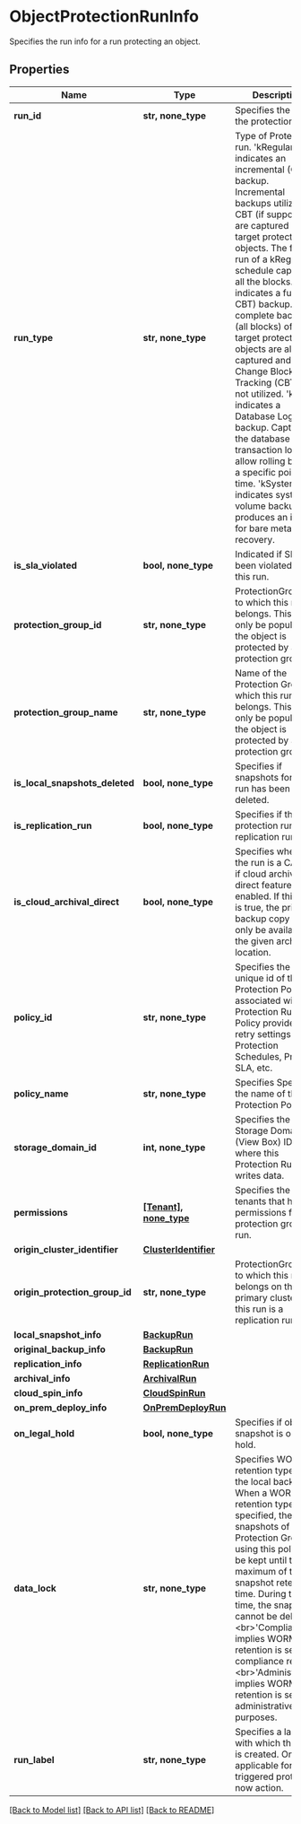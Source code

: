 # ObjectProtectionRunInfo

Specifies the run info for a run protecting an object.

## Properties
Name | Type | Description | Notes
------------ | ------------- | ------------- | -------------
**run_id** | **str, none_type** | Specifies the ID of the protection run. | [optional] 
**run_type** | **str, none_type** | Type of Protection run. &#39;kRegular&#39; indicates an incremental (CBT) backup. Incremental backups utilizing CBT (if supported) are captured of the target protection objects. The first run of a kRegular schedule captures all the blocks. &#39;kFull&#39; indicates a full (no CBT) backup. A complete backup (all blocks) of the target protection objects are always captured and Change Block Tracking (CBT) is not utilized. &#39;kLog&#39; indicates a Database Log backup. Capture the database transaction logs to allow rolling back to a specific point in time. &#39;kSystem&#39; indicates system volume backup. It produces an image for bare metal recovery. | [optional] 
**is_sla_violated** | **bool, none_type** | Indicated if SLA has been violated for this run. | [optional] 
**protection_group_id** | **str, none_type** | ProtectionGroupId to which this run belongs. This will only be populated if the object is protected by a protection group. | [optional] 
**protection_group_name** | **str, none_type** | Name of the Protection Group to which this run belongs. This will only be populated if the object is protected by a protection group. | [optional] 
**is_local_snapshots_deleted** | **bool, none_type** | Specifies if snapshots for this run has been deleted. | [optional] 
**is_replication_run** | **bool, none_type** | Specifies if this protection run is a replication run. | [optional] 
**is_cloud_archival_direct** | **bool, none_type** | Specifies whether the run is a CAD run if cloud archive direct feature is enabled. If this field is true, the primary backup copy will only be available at the given archived location. | [optional] 
**policy_id** | **str, none_type** | Specifies the unique id of the Protection Policy associated with the Protection Run. The Policy provides retry settings Protection Schedules, Priority, SLA, etc. | [optional] 
**policy_name** | **str, none_type** | Specifies Specifies the name of the Protection Policy. | [optional] 
**storage_domain_id** | **int, none_type** | Specifies the Storage Domain (View Box) ID where this Protection Run writes data. | [optional] 
**permissions** | [**[Tenant], none_type**](Tenant.md) | Specifies the list of tenants that have permissions for this protection group run. | [optional] 
**origin_cluster_identifier** | [**ClusterIdentifier**](ClusterIdentifier.md) |  | [optional] 
**origin_protection_group_id** | **str, none_type** | ProtectionGroupId to which this run belongs on the primary cluster if this run is a replication run. | [optional] 
**local_snapshot_info** | [**BackupRun**](BackupRun.md) |  | [optional] 
**original_backup_info** | [**BackupRun**](BackupRun.md) |  | [optional] 
**replication_info** | [**ReplicationRun**](ReplicationRun.md) |  | [optional] 
**archival_info** | [**ArchivalRun**](ArchivalRun.md) |  | [optional] 
**cloud_spin_info** | [**CloudSpinRun**](CloudSpinRun.md) |  | [optional] 
**on_prem_deploy_info** | [**OnPremDeployRun**](OnPremDeployRun.md) |  | [optional] 
**on_legal_hold** | **bool, none_type** | Specifies if object&#39;s snapshot is on legal hold. | [optional] 
**data_lock** | **str, none_type** | Specifies WORM retention type for the local backeup. When a WORM retention type is specified, the snapshots of the Protection Groups using this policy will be kept until the maximum of the snapshot retention time. During that time, the snapshots cannot be deleted. &lt;br&gt;&#39;Compliance&#39; implies WORM retention is set for compliance reason. &lt;br&gt;&#39;Administrative&#39; implies WORM retention is set for administrative purposes. | [optional] 
**run_label** | **str, none_type** | Specifies a label with which this run is created. Only applicable for user triggered protect now action. | [optional] 

[[Back to Model list]](../README.md#documentation-for-models) [[Back to API list]](../README.md#documentation-for-api-endpoints) [[Back to README]](../README.md)


